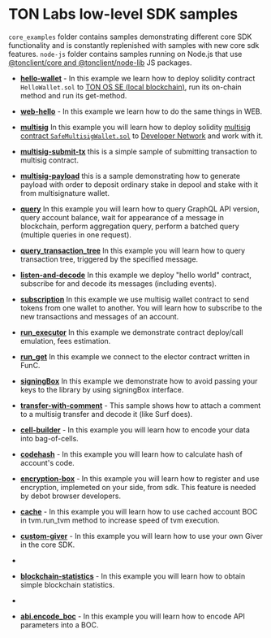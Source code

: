 # TON Labs low-level SDK samples

`core_examples` folder contains samples demonstrating different core SDK functionality and is constantly replenished with samples with new core sdk features. 
`node-js` folder contains samples running on Node.js that use [@tonclient/core and @tonclient/node-lib](https://github.com/tonlabs/ton-client-js) JS packages. 


- **[hello-wallet](./hello-wallet/)** - In this example  we learn how to deploy solidity contract `HelloWallet.sol` to [TON OS SE (local blockchain)](https://github.com/tonlabs/tonos-se), run its on-chain method and run its get-method.

- **[web-hello](./web-hello/)** - In this example we learn how to do the same things in WEB.

- **[multisig](./multisig/)** In this example you will learn how to deploy solidity [multisig contract `SafeMultisigWallet.sol`](https://github.com/tonlabs/ton-labs-contracts/tree/master/solidity/safemultisig#multisignature-wallet) to [Developer Network](https://docs.ton.dev/86757ecb2/p/85c869-networks) and work with it. 
  
- **[multisig-submit-tx](./multisig-submit-tx/)** this is a simple sample of submitting transaction to multisig contract.
  
- **[multisig-payload](./multisig-payload/)** this is a sample demonstrating how to generate payload with order to deposit ordinary stake in depool and stake with it from multisignature wallet.
  
- **[query](./query/)** In this example you will learn how to query GraphQL API version, query account balance, wait for appearance of a message in blockchain, perform aggregation query, perform a batched query (multiple queries in one request).
  
- **[query_transaction_tree](./query_transaction_tree/)** In this example you will learn how to query transaction tree, triggered by the specified message.

- **[listen-and-decode](./listen-and-decode/)** In this example we deploy "hello world" contract, subscribe for and decode its messages (including events).

- **[subscription](./subscription/)** In this example we use multisig wallet contract to send tokens from one wallet to another. You will learn how to subscribe to the new transactions and messages of an account.
  
- **[run_executor](./run_executor/)** In this example we demonstrate contract deploy/call emulation, fees estimation.
  
- **[run_get](./run_get/)** In this example we connect to the elector contract written in FunC.
  
- **[signingBox](./signingBox/)** In this example we demonstrate how to avoid passing your keys to the library by using signingBox interface.

- **[transfer-with-comment](./transfer-with-comment/)** - This sample shows how to attach a comment to a multisig transfer and decode it (like Surf does).

- **[cell-builder](./cell-builder/)** - In this example you will learn how to encode your data into bag-of-cells.

- **[codehash](./codehash/)** - In this example you will learn how to calculate hash of account's code.
  
- **[encryption-box](./encryption-box/)** - In this example you will learn how to register and use encryption, implemeted on your side, from sdk. This feature is needed by debot browser developers. 

- **[cache](./cache/)** - In this example you will learn how to use cached account BOC in tvm.run_tvm method to increase speed of tvm execution.

- **[custom-giver](./custom-giver/)** - In this example you will learn how to use your own Giver in the core SDK.
- 
- **[blockchain-statistics](./blockchain-statistics)** - In this example you will learn how to obtain simple blockchain statistics.
- 
- **[abi.encode_boc](./abi.encode_boc)** - In this example you will learn how to encode API parameters into a BOC.
